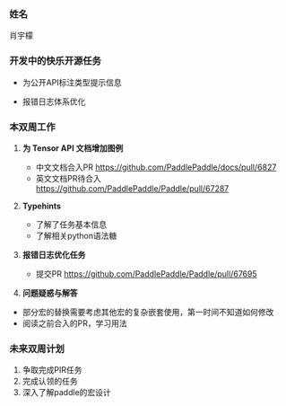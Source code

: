 ### 姓名

肖宇檬

### 开发中的快乐开源任务

- 为公开API标注类型提示信息

- 报错日志体系优化

### 本双周工作

1. **为 Tensor API 文档增加图例**

   - 中文文档合入PR <https://github.com/PaddlePaddle/docs/pull/6827>
   - 英文文档PR待合入 <https://github.com/PaddlePaddle/Paddle/pull/67287>

2. **Typehints**

   - 了解了任务基本信息
   - 了解相关python语法糖

3. **报错日志优化任务**

	- 提交PR <https://github.com/PaddlePaddle/Paddle/pull/67695>

4. **问题疑惑与解答**

  - 部分宏的替换需要考虑其他宏的复杂嵌套使用，第一时间不知道如何修改
  - 阅读之前合入的PR，学习用法

### 未来双周计划

1. 争取完成PIR任务
2. 完成认领的任务
3. 深入了解paddle的宏设计
